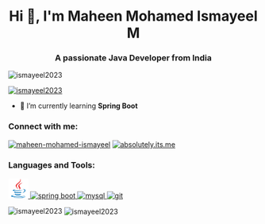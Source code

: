 <h1 align="center">Hi 👋, I'm Maheen Mohamed Ismayeel M</h1>
<h3 align="center">A passionate Java Developer from India</h3>

<p align="left"> <img src="https://komarev.com/ghpvc/?username=ismayeel2023&label=Profile%20views&color=0e75b6&style=flat" alt="ismayeel2023" /> </p>

<p align="left"> <a href="https://github.com/ryo-ma/github-profile-trophy"><img src="https://github-profile-trophy.vercel.app/?username=ismayeel2023" alt="ismayeel2023" /></a> </p>

- 🌱 I’m currently learning **Spring Boot**

<h3 align="left">Connect with me:</h3>
<p align="left">
<a href="https://linkedin.com/in/maheen-mohamed-ismayeel" target="blank"><img align="center" src="https://raw.githubusercontent.com/rahuldkjain/github-profile-readme-generator/master/src/images/icons/Social/linked-in-alt.svg" alt="maheen-mohamed-ismayeel" height="30" width="40" /></a>
<a href="https://instagram.com/absolutely.its.me" target="blank"><img align="center" src="https://raw.githubusercontent.com/rahuldkjain/github-profile-readme-generator/master/src/images/icons/Social/instagram.svg" alt="absolutely.its.me" height="30" width="40" /></a>
</p>

<h3 align="left">Languages and Tools:</h3>
<p align="left"> 
  <a href="https://www.java.com" target="_blank" rel="noreferrer"> <img src="https://raw.githubusercontent.com/devicons/devicon/master/icons/java/java-original.svg" alt="java" width="40" height="40"/> </a> 
  <a href="https://spring.io/projects/spring-boot" target="_blank" rel="noreferrer"> <img src="https://www.vectorlogo.zone/logos/springio/springio-icon.svg" alt="spring boot" width="40" height="40"/> </a>
  <a href="https://www.mysql.com/" target="_blank" rel="noreferrer"> <img src="https://www.vectorlogo.zone/logos/mysql/mysql-official.svg" alt="mysql" width="40" height="40"/> </a>
  <a href="https://git-scm.com/" target="_blank" rel="noreferrer"> <img src="https://www.vectorlogo.zone/logos/git-scm/git-scm-icon.svg" alt="git" width="40" height="40"/> </a>
</p>

<p><img align="left" src="https://github-readme-stats.vercel.app/api/top-langs?username=ismayeel2023&show_icons=true&locale=en&layout=compact" alt="ismayeel2023" /></p>

<p>&nbsp;<img align="center" src="https://github-readme-stats.vercel.app/api?username=ismayeel2023&show_icons=true&locale=en" alt="ismayeel2023" /></p>


